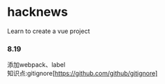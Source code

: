 # hacknews
Learn to create a vue project   
### 8.19
添加webpack、label  
知识点:gitignore[https://github.com/github/gitignore]
